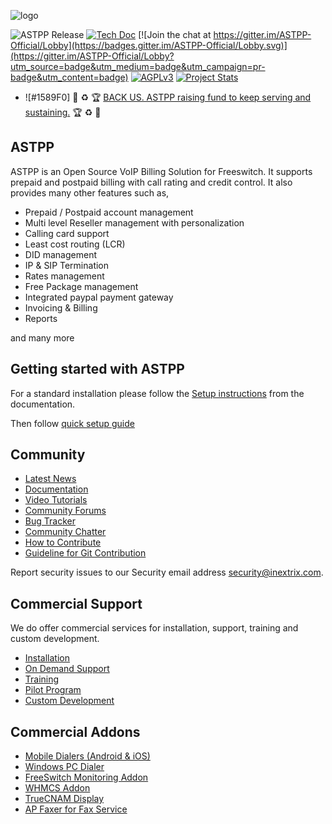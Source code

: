 ![logo](http://www.astppbilling.org/wp-content/uploads/2017/03/astpp-logo-big.png)

![ASTPP Release](https://img.shields.io/badge/Version-3.6-ff69b4.svg)
[![Tech Doc](https://img.shields.io/badge/Docs-3.6-green.svg)](http://astpp.readthedocs.io)
[![Join the chat at https://gitter.im/ASTPP-Official/Lobby](https://badges.gitter.im/ASTPP-Official/Lobby.svg)](https://gitter.im/ASTPP-Official/Lobby?utm_source=badge&utm_medium=badge&utm_campaign=pr-badge&utm_content=badge)
[![AGPLv3](https://img.shields.io/badge/license-AGPLv3-blue.svg?style=flat-square)](https://raw.githubusercontent.com/iNextrix/ASTPP/v3.6/LICENSE)
[![Project Stats](https://www.openhub.net/p/astpp/widgets/project_thin_badge.gif)](https://www.openhub.net/p/astpp)


- ![#1589F0] :pray: :recycle: :trophy:  <a href="https://www.indiegogo.com/projects/astpp-open-source-voip-billing-solution#/">BACK US. ASTPP raising fund to keep serving and sustaining.</a>  :trophy: :recycle: :pray: 


ASTPP
-----

ASTPP is an Open Source VoIP Billing Solution for Freeswitch. It supports prepaid and postpaid billing with call rating and credit control. It also provides many other features such as,

- Prepaid / Postpaid account management
- Multi level Reseller management with personalization
- Calling card support
- Least cost routing (LCR)
- DID management
- IP & SIP Termination 
- Rates management
- Free Package management
- Integrated paypal payment gateway
- Invoicing & Billing
- Reports

and many more


Getting started with ASTPP
--------------------------
For a standard installation please follow the <a href="http://astpp.readthedocs.io/en/v3.6/Installation/installation.html">Setup instructions</a>
from the documentation.

Then follow <a href="http://astpp.readthedocs.io/en/v3.6/Installation/quick_start.html">quick setup guide</a>


Community
---------

- <a href="http://www.astppbilling.org/latest-news/">Latest News</a>
- <a href="http://astpp.readthedocs.io">Documentation</a>
- <a href="http://www.astppbilling.org/gallery/">Video Tutorials</a>
- <a href="https://groups.google.com/forum/#!forum/astpp">Community Forums</a>
- <a href="http://github.com/iNextrix/ASTPP/issues">Bug Tracker</a>
- <a href="https://gitter.im/ASTPP-Official/Lobby">Community Chatter</a>
- <a href="http://astpp.readthedocs.io/en/v3.6/Introduction/how_to_contribute.html">How to Contribute</a>
- <a href="http://astpp.readthedocs.io/en/v3.6/Introduction/contribute_to_git.html">Guideline for Git Contribution</a>

Report security issues to our Security email address security@inextrix.com.


Commercial Support
------------------

We do offer commercial services for installation, support, training and custom development.

- <a href="http://www.astppbilling.org/installation/">Installation</a>
- <a href="http://www.astppbilling.org/support/">On Demand Support</a>
- <a href="http://www.astppbilling.org/training/">Training</a>
- <a href="http://www.astppbilling.org/pilot-program/">Pilot Program</a>
- <a href="http://www.astppbilling.org/contact-us/">Custom Development</a>


Commercial Addons
------------------

- <a href="http://www.astppbilling.org/addons/mobile-dialers/">Mobile Dialers (Android & iOS)</a>
- <a href="http://www.astppbilling.org/addons/pc-dialer/">Windows PC Dialer</a>
- <a href="http://www.astppbilling.org/addons/freeswitch-monitoring-addon/">FreeSwitch Monitoring Addon</a>
- <a href="http://www.astppbilling.org/addons/whmcs-integration-addon/">WHMCS Addon</a>
- <a href="http://www.astppbilling.org/addons/truecnam-display/">TrueCNAM Display</a>
- <a href="http://www.astppbilling.org/addons/ap-faxer/">AP Faxer for Fax Service</a>

